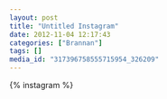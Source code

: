 ```yaml
---
layout: post
title: "Untitled Instagram"
date: 2012-11-04 12:17:43
categories: ["Brannan"]
tags: []
media_id: "317396758555715954_326209"
---
```


{% instagram %}
